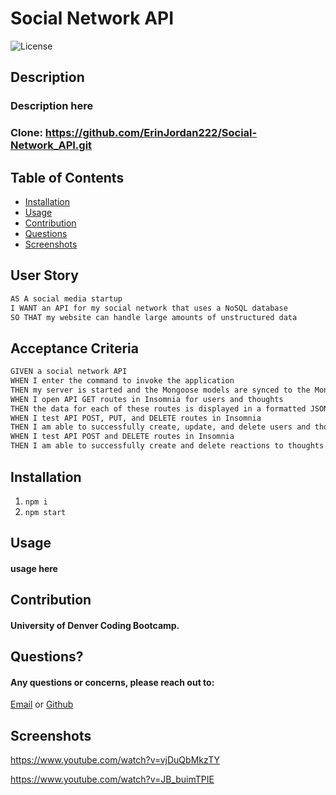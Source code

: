 # Social Network API

![License](https://img.shields.io/badge/License-MIT-blue.svg)

## Description
### Description here
### Clone: https://github.com/ErinJordan222/Social-Network_API.git

## Table of Contents
* [Installation](#installation)
* [Usage](#usage)
* [Contribution](#contribution)
* [Questions](#questions)
* [Screenshots](#screenshots)

## User Story
```md
AS A social media startup
I WANT an API for my social network that uses a NoSQL database
SO THAT my website can handle large amounts of unstructured data
```

## Acceptance Criteria

```md
GIVEN a social network API
WHEN I enter the command to invoke the application
THEN my server is started and the Mongoose models are synced to the MongoDB database
WHEN I open API GET routes in Insomnia for users and thoughts
THEN the data for each of these routes is displayed in a formatted JSON
WHEN I test API POST, PUT, and DELETE routes in Insomnia
THEN I am able to successfully create, update, and delete users and thoughts in my database
WHEN I test API POST and DELETE routes in Insomnia
THEN I am able to successfully create and delete reactions to thoughts and add and remove friends to a user’s friend list
```

## Installation
1. ```npm i```
2. ```npm start```

## Usage
#### usage here

## Contribution
#### University of Denver Coding Bootcamp.

## Questions?
#### Any questions or concerns, please reach out to:
<a href="https://erinjordan2790@gmail.com">Email</a> or <a href="https://github.com/ErinJordan222">Github</a>

## Screenshots
https://www.youtube.com/watch?v=vjDuQbMkzTY

https://www.youtube.com/watch?v=JB_buimTPIE